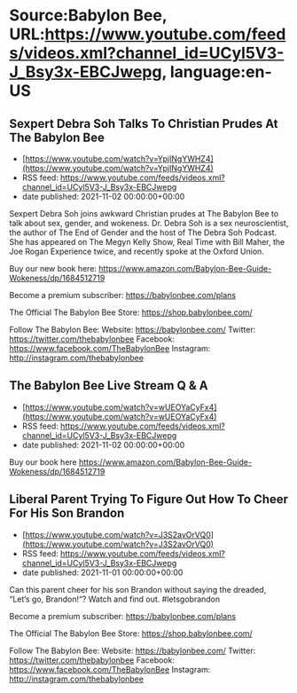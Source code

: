 # Source:Babylon Bee, URL:https://www.youtube.com/feeds/videos.xml?channel_id=UCyl5V3-J_Bsy3x-EBCJwepg, language:en-US

## Sexpert Debra Soh Talks To Christian Prudes At The Babylon Bee
 - [https://www.youtube.com/watch?v=YpjINgYWHZ4](https://www.youtube.com/watch?v=YpjINgYWHZ4)
 - RSS feed: https://www.youtube.com/feeds/videos.xml?channel_id=UCyl5V3-J_Bsy3x-EBCJwepg
 - date published: 2021-11-02 00:00:00+00:00

Sexpert Debra Soh joins awkward Christian prudes at The Babylon Bee to talk about sex, gender, and wokeness. Dr. Debra Soh is a sex neuroscientist, the author of The End of Gender and the host of The Debra Soh Podcast. She has appeared on The Megyn Kelly Show, Real Time with Bill Maher, the Joe Rogan Experience twice, and recently spoke at the Oxford Union.

Buy our new book here: https://www.amazon.com/Babylon-Bee-Guide-Wokeness/dp/1684512719

Become a premium subscriber:  https://babylonbee.com/plans

The Official The Babylon Bee Store:  https://shop.babylonbee.com/

Follow The Babylon Bee:
Website: https://babylonbee.com/
Twitter: https://twitter.com/thebabylonbee
Facebook: https://www.facebook.com/TheBabylonBee
Instagram: http://instagram.com/thebabylonbee

## The Babylon Bee Live Stream Q & A
 - [https://www.youtube.com/watch?v=wUEOYaCyFx4](https://www.youtube.com/watch?v=wUEOYaCyFx4)
 - RSS feed: https://www.youtube.com/feeds/videos.xml?channel_id=UCyl5V3-J_Bsy3x-EBCJwepg
 - date published: 2021-11-02 00:00:00+00:00

Buy our book here
https://www.amazon.com/Babylon-Bee-Guide-Wokeness/dp/1684512719

## Liberal Parent Trying To Figure Out How To Cheer For His Son Brandon
 - [https://www.youtube.com/watch?v=J3S2avOrVQ0](https://www.youtube.com/watch?v=J3S2avOrVQ0)
 - RSS feed: https://www.youtube.com/feeds/videos.xml?channel_id=UCyl5V3-J_Bsy3x-EBCJwepg
 - date published: 2021-11-01 00:00:00+00:00

Can this parent cheer for his son Brandon without saying the dreaded, “Let’s go, Brandon!“? Watch and find out. #letsgobrandon

Become a premium subscriber:  https://babylonbee.com/plans

The Official The Babylon Bee Store:  https://shop.babylonbee.com/

Follow The Babylon Bee:
Website: https://babylonbee.com/
Twitter: https://twitter.com/thebabylonbee
Facebook: https://www.facebook.com/TheBabylonBee
Instagram: http://instagram.com/thebabylonbee

